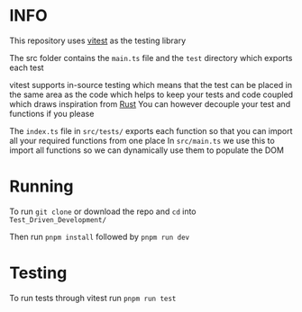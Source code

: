 # INFO

This repository uses [vitest](https://vitest.dev/) as the testing library

The src folder contains the `main.ts` file and the `test` directory which exports each test

vitest supports in-source testing which means that the test can be placed in the same area as the code
which helps to keep your tests and code coupled which draws inspiration from [Rust](https://www.rust-lang.org/)
You can however decouple your test and functions if you please

The `index.ts` file in `src/tests/` exports each function so that you can import all your required functions from one place
In `src/main.ts` we use this to import all functions so we can dynamically use them to populate the DOM

# Running

To run `git clone` or download the repo and `cd` into `Test_Driven_Development/`

Then run `pnpm install` followed by `pnpm run dev`

# Testing

To run tests through vitest run `pnpm run test`
